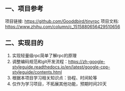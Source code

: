 ## 一、项目参考
项目链接: https://github.com/Gooddbird/tinyrpc 
项目文档: https://www.zhihu.com/column/c_1515880656429510656
## 二、实现目的
1. 实现轻量级rpc简单了解rpc的原理
2. 调整编码规范和git开发流程：https://zh-google-styleguide.readthedocs.io/en/latest/google-cpp-styleguide/contents.html
3. 根据本项目学习相关知识点：协程、时间轮等
4. 仅作为学习项目，不拓展其他功能，预期时间20天
